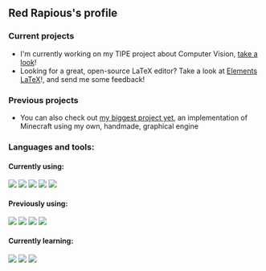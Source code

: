 ## Red Rapious's profile

### Current projects
- I'm currently working on my TIPE project about Computer Vision, [take a look](https://github.com/Red-Rapious/Car-Computer-Vision)!
- Looking for a great, open-source LaTeX editor? Take a look at [Elements LaTeX](https://github.com/Red-Rapious/Elements-LaTeX)!, and send me some feedback!

### Previous projects
- You can also check out [my biggest project yet](https://github.com/Red-Rapious/MinecraftCloneOpenGL), an implementation of Minecraft using my own, handmade, graphical engine

### Languages and tools:
#### Currently using:
<a href="https://github.com/Red-Rapious/Car-Computer-Vision"><img src="https://img.shields.io/badge/Python-3776AB?style=for-the-badge&logo=python&logoColor=white"></a>
<a href="https://github.com/Red-Rapious/Car-Computer-Vision"><img src="https://img.shields.io/badge/OpenCV-5C3EE8?style=for-the-badge&logo=opencv&logoColor=white"></a>
<a href="https://github.com/Red-Rapious/Elements-LaTeX"><img src="https://img.shields.io/badge/Javascript-yellow?style=for-the-badge&logo=javascript&logoColor=white"></a>
<a href="https://github.com/Red-Rapious/Elements-LaTeX"><img src="https://img.shields.io/badge/Electron-47848F?style=for-the-badge&logo=electron&logoColor=white"></a>
<a href="https://github.com/Red-Rapious/OCaml-Playground"><img src="https://img.shields.io/badge/OCaml-EC6813?style=for-the-badge&logo=ocaml&logoColor=white"></a>


#### Previously using:
<img src="https://img.shields.io/badge/C-blue?style=for-the-badge&logo=C&logoColor=white">
<a href="https://github.com/Red-Rapious/MinecraftCloneOpenGL"><img src="https://img.shields.io/badge/C%2B%2B-00599C?style=for-the-badge&logo=c%2B%2B&logoColor=white"></a>
<img src="https://img.shields.io/badge/opengl-5586A4?style=for-the-badge&logo=opengl&logoColor=white">
<img src="https://img.shields.io/badge/Java-white?style=for-the-badge&logo=oracle&logoColor=orange">

#### Currently learning:
<img src="https://img.shields.io/badge/Rust-white?style=for-the-badge&logo=rust&logoColor=black">
<img src="https://img.shields.io/badge/Tensorflow-FF6F00?style=for-the-badge&logo=tensorflow&logoColor=white">
<img src="https://img.shields.io/badge/Swift-F05138?style=for-the-badge&logo=swift&logoColor=white">
